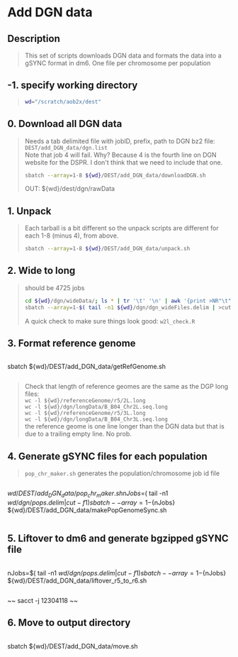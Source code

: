 # Add DGN data

## Description
> This set of scripts downloads DGN data and formats the data into a gSYNC format in dm6. One file per chromosome per population


## -1. specify working directory
> ```bash
> wd="/scratch/aob2x/dest"
> ```

## 0. Download all DGN data
> Needs a tab delimited file with jobID, prefix, path to DGN bz2 file: `DEST/add_DGN_data/dgn.list` <br/>
> Note that job 4 will fail. Why? Because 4 is the fourth line on DGN website for the DSPR. I don't think that we need to include that one.<br/>
>```bash
> sbatch --array=1-8 ${wd}/DEST/add_DGN_data/downloadDGN.sh
>```
> OUT: ${wd}/dest/dgn/rawData<br/>


## 1. Unpack
> Each tarball is a bit different so the unpack scripts are different for each 1-8 (minus 4), from above. <br/>
> ```bash
> sbatch --array=1-8 ${wd}/DEST/add_DGN_data/unpack.sh
>```

## 2. Wide to long
> should be 4725 jobs <br/>
>```bash
> cd ${wd}/dgn/wideData/; ls * | tr '\t' '\n' | awk '{print >NR"\t"$0}' > ${wd}/dgn/dgn_wideFiles.delim
> sbatch --array=1-$( tail -n1 ${wd}/dgn/dgn_wideFiles.delim | >cut -f1 ) ${wd}/DEST/add_DGN_data/wide2long.sh
>```
> A quick check to make sure things look good:
> `w2l_check.R`

## 3. Format reference genome
>```bash
sbatch ${wd}/DEST/add_DGN_data/getRefGenome.sh
>```

> Check that length of reference geomes are the same as the DGP long files: <br/>
> `wc -l ${wd}/referenceGenome/r5/2L.long` <br/>
> `wc -l ${wd}/dgn/longData/B_B04_Chr2L.seq.long` <br/>
> `wc -l ${wd}/referenceGenome/r5/3L.long` <br/>
> `wc -l ${wd}/dgn/longData/B_B04_Chr3L.seq.long` <br/>
> the reference geome is one line longer than the DGN data but that is due to a trailing empty line. No prob. <br/>

## 4. Generate gSYNC files for each population
> `pop_chr_maker.sh` generates the population/chromosome job id file

>```bash
${wd}/DEST/add_DGN_data/pop_chr_maker.sh
nJobs=$( tail -n1 ${wd}/dgn/pops.delim | cut -f1 )
sbatch --array=1-${nJobs} ${wd}/DEST/add_DGN_data/makePopGenomeSync.sh
>```

## 5. Liftover to dm6 and generate bgzipped gSYNC file
>```bash
nJobs=$( tail -n1 ${wd}/dgn/pops.delim | cut -f1 )
sbatch --array=1-${nJobs} ${wd}/DEST/add_DGN_data/liftover_r5_to_r6.sh
>```

~~ sacct -j 12304118 ~~

## 6. Move to output directory
> ```bash
sbatch ${wd}/DEST/add_DGN_data/move.sh
>```
